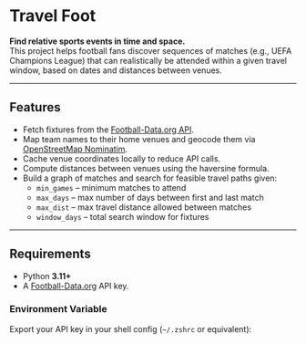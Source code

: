 # Travel Foot

**Find relative sports events in time and space.**  
This project helps football fans discover sequences of matches (e.g., UEFA Champions League) that can realistically be attended within a given travel window, based on dates and distances between venues.

---

## Features
- Fetch fixtures from the [Football-Data.org API](https://www.football-data.org/).
- Map team names to their home venues and geocode them via [OpenStreetMap Nominatim](https://nominatim.openstreetmap.org/).
- Cache venue coordinates locally to reduce API calls.
- Compute distances between venues using the haversine formula.
- Build a graph of matches and search for feasible travel paths given:
  - `min_games` – minimum matches to attend  
  - `max_days` – max number of days between first and last match  
  - `max_dist` – max travel distance allowed between matches  
  - `window_days` – total search window for fixtures

---

## Requirements

- Python **3.11+**
- A [Football-Data.org](https://www.football-data.org/) API key.

### Environment Variable
Export your API key in your shell config (`~/.zshrc` or equivalent):
